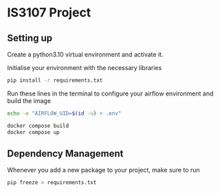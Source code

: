 # IS3107 Project

## Setting up

Create a python3.10 virtual environment and activate it.

Initialise your environment with the necessary libraries

```bash
pip install -r requirements.txt
```

Run these lines in the terminal to configure your airflow environment and build the image

```bash
echo -e "AIRFLOW_UID=$(id -u) > .env"

docker compose build
docker compose up
```

## Dependency Management

Whenever you add a new package to your project, make sure to run

```bash
pip freeze > requirements.txt
```

